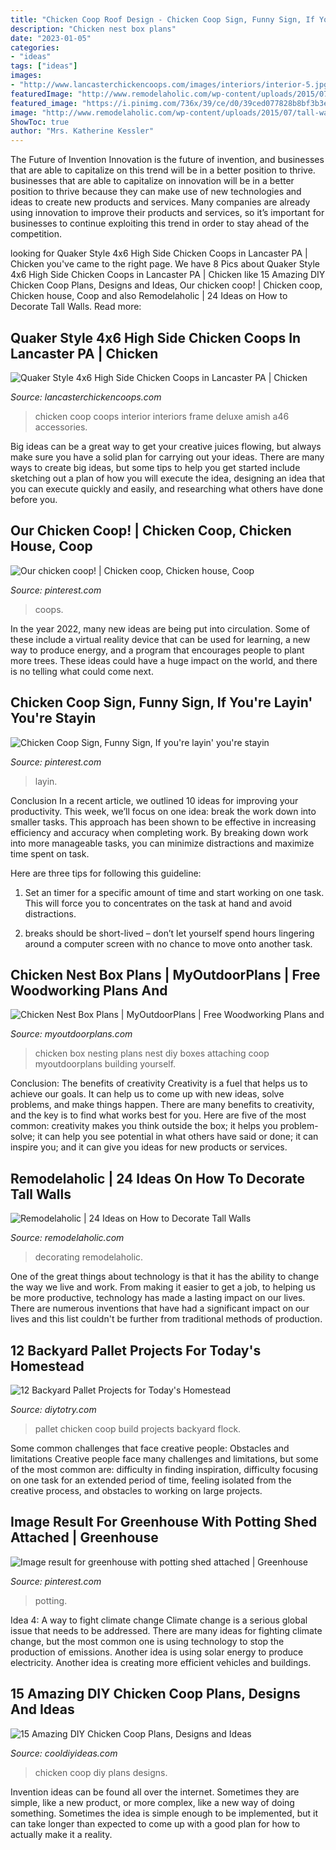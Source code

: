 ```yaml
---
title: "Chicken Coop Roof Design - Chicken Coop Sign, Funny Sign, If You&#039;re Layin&#039; You&#039;re Stayin"
description: "Chicken nest box plans"
date: "2023-01-05"
categories:
- "ideas"
tags: ["ideas"]
images:
- "http://www.lancasterchickencoops.com/images/interiors/interior-5.jpg"
featuredImage: "http://www.remodelaholic.com/wp-content/uploads/2015/07/tall-walls-featured-image.jpg"
featured_image: "https://i.pinimg.com/736x/39/ce/d0/39ced077828b8bf3b3e59ad4b8c1d5b1.jpg"
image: "http://www.remodelaholic.com/wp-content/uploads/2015/07/tall-walls-featured-image.jpg"
ShowToc: true
author: "Mrs. Katherine Kessler"
---
```



The Future of Invention
Innovation is the future of invention, and businesses that are able to capitalize on this trend will be in a better position to thrive. businesses that are able to capitalize on innovation will be in a better position to thrive because they can make use of new technologies and ideas to create new products and services. Many companies are already using innovation to improve their products and services, so it’s important for businesses to continue exploiting this trend in order to stay ahead of the competition.

	

		
looking for Quaker Style 4x6 High Side Chicken Coops in Lancaster PA | Chicken you've came to the right page. We have 8 Pics about Quaker Style 4x6 High Side Chicken Coops in Lancaster PA | Chicken like 15 Amazing DIY Chicken Coop Plans, Designs and Ideas, Our chicken coop! | Chicken coop, Chicken house, Coop and also Remodelaholic | 24 Ideas on How to Decorate Tall Walls. Read more:
		
    
## Quaker Style 4x6 High Side Chicken Coops In Lancaster PA | Chicken

<img loading=lazy src="http://www.lancasterchickencoops.com/images/interiors/interior-5.jpg" onerror="this.onerror=null;this.src='https://tse3.mm.bing.net/th?id=OIP.tOloR5J3nWHNvTOGr0cg6wHaLH&amp;pid=15.1';" alt="Quaker Style 4x6 High Side Chicken Coops in Lancaster PA | Chicken">

_Source: lancasterchickencoops.com_

>chicken coop coops interior interiors frame deluxe amish a46 accessories. 

	

Big ideas can be a great way to get your creative juices flowing, but always make sure you have a solid plan for carrying out your ideas. There are many ways to create big ideas, but some tips to help you get started include sketching out a plan of how you will execute the idea, designing an idea that you can execute quickly and easily, and researching what others have done before you.

    
## Our Chicken Coop! | Chicken Coop, Chicken House, Coop

<img loading=lazy src="https://i.pinimg.com/736x/08/96/cf/0896cfcdf4377c59e167ec942fb70139--a-chicken-chicken-coops.jpg" onerror="this.onerror=null;this.src='https://tse3.mm.bing.net/th?id=OIP.f6ArpL5SS2BRB2ke0VEetAHaFj&amp;pid=15.1';" alt="Our chicken coop! | Chicken coop, Chicken house, Coop">

_Source: pinterest.com_

>coops. 

	

In the year 2022, many new ideas are being put into circulation. Some of these include a virtual reality device that can be used for learning, a new way to produce energy, and a program that encourages people to plant more trees. These ideas could have a huge impact on the world, and there is no telling what could come next.

    
## Chicken Coop Sign, Funny Sign, If You&#039;re Layin&#039; You&#039;re Stayin

<img loading=lazy src="https://i.pinimg.com/736x/39/ce/d0/39ced077828b8bf3b3e59ad4b8c1d5b1.jpg" onerror="this.onerror=null;this.src='https://tse2.mm.bing.net/th?id=OIP.JdpLUvrsXF4wXFrHDH-XvQHaHv&amp;pid=15.1';" alt="Chicken Coop Sign, Funny Sign, If you&#039;re layin&#039; you&#039;re stayin">

_Source: pinterest.com_

>layin. 

	

Conclusion
In a recent article, we outlined 10 ideas for improving your productivity. This week, we’ll focus on one idea: break the work down into smaller tasks.
This approach has been shown to be effective in increasing efficiency and accuracy when completing work. By breaking down work into more manageable tasks, you can minimize distractions and maximize time spent on task.

Here are three tips for following this guideline:

1) Set an timer for a specific amount of time and start working on one task. This will force you to concentrates on the task at hand and avoid distractions.

2) breaks should be short-lived – don’t let yourself spend hours lingering around a computer screen with no chance to move onto another task.

    
## Chicken Nest Box Plans | MyOutdoorPlans | Free Woodworking Plans And

<img loading=lazy src="http://myoutdoorplans.com/wp-content/uploads/2013/06/Attaching-the-top-of-the-nesting-box.jpg" onerror="this.onerror=null;this.src='https://tse2.mm.bing.net/th?id=OIP.1n_Chyly57vNVEkgGExKcgHaEX&amp;pid=15.1';" alt="Chicken Nest Box Plans | MyOutdoorPlans | Free Woodworking Plans and">

_Source: myoutdoorplans.com_

>chicken box nesting plans nest diy boxes attaching coop myoutdoorplans building yourself. 

	

Conclusion: The benefits of creativity
Creativity is a fuel that helps us to achieve our goals. It can help us to come up with new ideas, solve problems, and make things happen. There are many benefits to creativity, and the key is to find what works best for you. Here are five of the most common: creativity makes you think outside the box; it helps you problem-solve; it can help you see potential in what others have said or done; it can inspire you; and it can give you ideas for new products or services.

    
## Remodelaholic | 24 Ideas On How To Decorate Tall Walls

<img loading=lazy src="http://www.remodelaholic.com/wp-content/uploads/2015/07/tall-walls-featured-image.jpg" onerror="this.onerror=null;this.src='https://tse3.mm.bing.net/th?id=OIP.6nmQ3HRTvZcxIlsnUzJ2FQHaDt&amp;pid=15.1';" alt="Remodelaholic | 24 Ideas on How to Decorate Tall Walls">

_Source: remodelaholic.com_

>decorating remodelaholic. 

	

One of the great things about technology is that it has the ability to change the way we live and work. From making it easier to get a job, to helping us be more productive, technology has made a lasting impact on our lives. There are numerous inventions that have had a significant impact on our lives and this list couldn't be further from traditional methods of production.

    
## 12 Backyard Pallet Projects For Today&#039;s Homestead

<img loading=lazy src="http://diytotry.com/wp-content/uploads/2016/01/Build-a-pallet-chicken-coop-for-your-flock.jpg" onerror="this.onerror=null;this.src='https://tse1.mm.bing.net/th?id=OIP.vyl-BenhBqqdK4mUspv__AHaFj&amp;pid=15.1';" alt="12 Backyard Pallet Projects for Today&#039;s Homestead">

_Source: diytotry.com_

>pallet chicken coop build projects backyard flock. 

	

Some common challenges that face creative people: Obstacles and limitations
Creative people face many challenges and limitations, but some of the most common are: difficulty in finding inspiration, difficulty focusing on one task for an extended period of time, feeling isolated from the creative process, and obstacles to working on large projects.

    
## Image Result For Greenhouse With Potting Shed Attached | Greenhouse

<img loading=lazy src="https://i.pinimg.com/736x/de/35/58/de3558af67045a2f42c2d63acd24f062.jpg" onerror="this.onerror=null;this.src='https://tse3.mm.bing.net/th?id=OIP._23deS3zGHbzc9YBlJG8WQHaE6&amp;pid=15.1';" alt="Image result for greenhouse with potting shed attached | Greenhouse">

_Source: pinterest.com_

>potting. 

	

Idea 4: A way to fight climate change
Climate change is a serious global issue that needs to be addressed. There are many ideas for fighting climate change, but the most common one is using technology to stop the production of emissions. Another idea is using solar energy to produce electricity. Another idea is creating more efficient vehicles and buildings.

    
## 15 Amazing DIY Chicken Coop Plans, Designs And Ideas

<img loading=lazy src="http://cooldiyideas.com/wp-content/uploads/2015/08/DIY-Chicken-Coop-Plans.jpg" onerror="this.onerror=null;this.src='https://tse3.mm.bing.net/th?id=OIP.R0yJSLnrwhSmboTC9xT9dAHaDt&amp;pid=15.1';" alt="15 Amazing DIY Chicken Coop Plans, Designs and Ideas">

_Source: cooldiyideas.com_

>chicken coop diy plans designs. 

	

Invention ideas can be found all over the internet. Sometimes they are simple, like a new product, or more complex, like a new way of doing something. Sometimes the idea is simple enough to be implemented, but it can take longer than expected to come up with a good plan for how to actually make it a reality.

